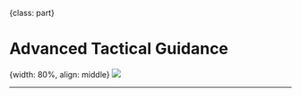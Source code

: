{class: part}
# Advanced Tactical Guidance

{width: 80%, align: middle}
![](divider_combinations.png)

---